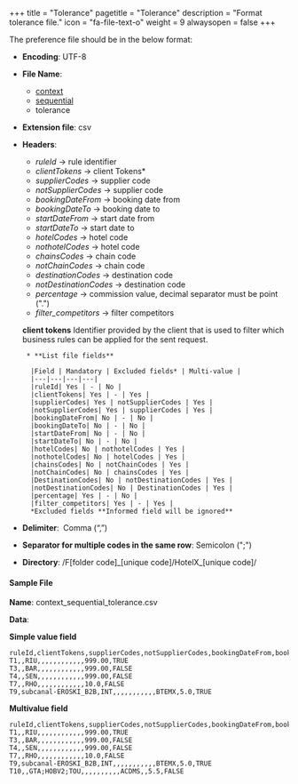 +++
title = "Tolerance"
pagetitle = "Tolerance"
description = "Format tolerance file."
icon = "fa-file-text-o"
weight = 9
alwaysopen = false
+++

The preference file should be in the below format:

* **Encoding**: UTF-8
* **File Name**: 
    * [context](/hotelx/concepts/accesses-supplier-context/#context)
    * [sequential](/hotelx/plugins/entity_table_file/#sequential)
    * tolerance
* **Extension file**: csv
* **Headers**:
    * _ruleId_  → rule identifier
    * _clientTokens_  → client Tokens*
    * _supplierCodes_  → supplier code
    * _notSupplierCodes_  → supplier code
    * _bookingDateFrom_  → booking date from
    * _bookingDateTo_   → booking date to
    * _startDateFrom_  → start date from
    * _startDateTo_  → start date to
    * _hotelCodes_  → hotel code
    * _nothotelCodes_  → hotel code
    * _chainsCodes_  → chain code
    * _notChainCodes_  → chain code
    * _destinationCodes_  → destination code
    * _notDestinationCodes_  → destination code
    * _percentage_  → commission value, decimal separator must be point (".") 
    * _filter_competitors_  → filter competitors  

    **client tokens** Identifier provided by the client that is used to filter which business rules can be applied for the sent request.
    
       * **List file fields** 
  
        |Field | Mandatory | Excluded fields* | Multi-value |
        |---|---|---|---|
        |ruleId| Yes | - | No |
        |clientTokens| Yes | - | Yes |
        |supplierCodes| Yes | notSupplierCodes | Yes |
        |notSupplierCodes| Yes | supplierCodes | Yes |
        |bookingDateFrom| No | - | No |
        |bookingDateTo| No | - | No |
        |startDateFrom| No | - | No |
        |startDateTo| No | - | No |
        |hotelCodes| No | nothotelCodes | Yes |
        |nothotelCodes| No | hotelCodes | Yes |
        |chainsCodes| No | notChainCodes | Yes |
        |notChainCodes| No | chainsCodes | Yes |
        |DestinationCodes| No | notDestinationCodes | Yes |
        |notDestinationCodes| No | DestinationCodes | Yes |
        |percentage| Yes | - | No |
        |filter_competitors| Yes | - | Yes |
        *Excluded fields **Informed field will be ignored**

* **Delimiter**:  Comma (“,”)
* **Separator for multiple codes in the same row**: Semicolon (";")
* **Directory**: /F[folder code]\_[unique code]/HotelX\_[unique code]/

#### Sample File

**Name**: context\_sequential_tolerance.csv

**Data**:

**Simple value field**
```csv
ruleId,clientTokens,supplierCodes,notSupplierCodes,bookingDateFrom,bookingDateTo,startDateFrom,startDateTo,hotelCodes,notHotelCodes,chainCodes,notChainCodes,destinationCodes,notDestinationCodes,percentage,filter_competitors
T1,,RIU,,,,,,,,,,,,999.00,TRUE
T3,,BAR,,,,,,,,,,,,999.00,FALSE
T4,,SEN,,,,,,,,,,,,999.00,FALSE
T7,,RHO,,,,,,,,,,,,10.0,FALSE
T9,subcanal-EROSKI_B2B,INT,,,,,,,,,,,BTEMX,5.0,TRUE
```

**Multivalue field**
```csv
ruleId,clientTokens,supplierCodes,notSupplierCodes,bookingDateFrom,bookingDateTo,startDateFrom,startDateTo,hotelCodes,notHotelCodes,chainCodes,notChainCodes,destinationCodes,notDestinationCodes,percentage,filter_competitors
T1,,RIU,,,,,,,,,,,,999.00,TRUE
T3,,BAR,,,,,,,,,,,,999.00,FALSE
T4,,SEN,,,,,,,,,,,,999.00,FALSE
T7,,RHO,,,,,,,,,,,,10.0,FALSE
T9,subcanal-EROSKI_B2B,INT,,,,,,,,,,,BTEMX,5.0,TRUE
T10,,GTA;HOBV2;TOU,,,,,,,,,,ACDMS,,5.5,FALSE
```
